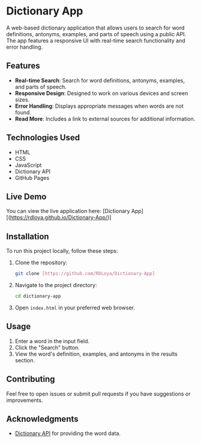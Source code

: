 # Dictionary App

A web-based dictionary application that allows users to search for word definitions, antonyms, examples, and parts of speech using a public API. The app features a responsive UI with real-time search functionality and error handling.

## Features

- **Real-time Search**: Search for word definitions, antonyms, examples, and parts of speech.
- **Responsive Design**: Designed to work on various devices and screen sizes.
- **Error Handling**: Displays appropriate messages when words are not found.
- **Read More**: Includes a link to external sources for additional information.

## Technologies Used

- HTML
- CSS
- JavaScript
- Dictionary API
- GitHub Pages

## Live Demo

You can view the live application here: [Dictionary App] [(https://rdloya.github.io/Dictionary-App/)]

## Installation

To run this project locally, follow these steps:

1. Clone the repository:
    ```bash
    git clone [https://github.com/RDLoya/Dictionary-App]
    ```

2. Navigate to the project directory:
    ```bash
    cd dictionary-app
    ```

3. Open `index.html` in your preferred web browser.

## Usage

1. Enter a word in the input field.
2. Click the "Search" button.
3. View the word's definition, examples, and antonyms in the results section.

## Contributing

Feel free to open issues or submit pull requests if you have suggestions or improvements.

## Acknowledgments

- [Dictionary API](https://dictionaryapi.dev/) for providing the word data.




